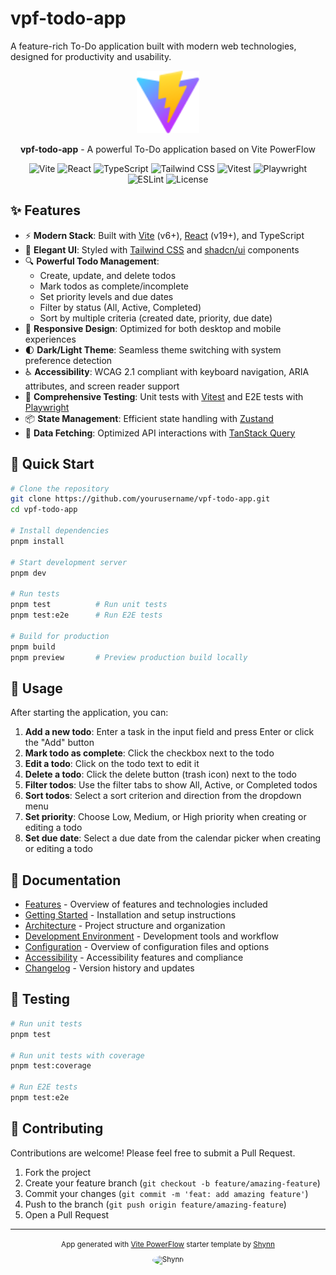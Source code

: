 # vpf-todo-app

A feature-rich To-Do application built with modern web technologies, designed for productivity and usability.

<div align="center">
  <img src="public/vite.svg" alt="Vite Logo" width="100" />
  <br />
  <p>
    <strong>vpf-todo-app</strong> - A powerful To-Do application based on Vite PowerFlow
  </p>
</div>

<div align="center">

![Vite](https://img.shields.io/npm/v/vite?color=646CFF&label=Vite&logo=vite&logoColor=white)
![React](https://img.shields.io/npm/v/react?color=61DAFB&label=React&logo=react&logoColor=white)
![TypeScript](https://img.shields.io/npm/v/typescript?color=3178C6&label=TypeScript&logo=typescript&logoColor=white)
![Tailwind CSS](https://img.shields.io/npm/v/tailwindcss?color=06B6D4&label=Tailwind%20CSS&logo=tailwindcss&logoColor=white)
![Vitest](https://img.shields.io/npm/v/vitest?color=6E9F18&label=Vitest&logo=vitest&logoColor=white)
![Playwright](https://img.shields.io/npm/v/playwright?color=2EAD33&label=Playwright&logo=playwright&logoColor=white)
![ESLint](https://img.shields.io/npm/v/eslint?color=4B32C3&label=ESLint&logo=eslint&logoColor=white)
![License](https://img.shields.io/github/license/shynnobi/vite-powerflow?color=yellow&label=License)

</div>

## ✨ Features

- ⚡️ **Modern Stack**: Built with [Vite](https://vitejs.dev/) (v6+), [React](https://react.dev/) (v19+), and TypeScript
- 🎨 **Elegant UI**: Styled with [Tailwind CSS](https://tailwindcss.com/) and [shadcn/ui](https://ui.shadcn.com/) components
- 🔍 **Powerful Todo Management**:
  - Create, update, and delete todos
  - Mark todos as complete/incomplete
  - Set priority levels and due dates
  - Filter by status (All, Active, Completed)
  - Sort by multiple criteria (created date, priority, due date)
- 📱 **Responsive Design**: Optimized for both desktop and mobile experiences
- 🌓 **Dark/Light Theme**: Seamless theme switching with system preference detection
- ♿ **Accessibility**: WCAG 2.1 compliant with keyboard navigation, ARIA attributes, and screen reader support
- 🧪 **Comprehensive Testing**: Unit tests with [Vitest](https://vitest.dev/) and E2E tests with [Playwright](https://playwright.dev/)
- 📦 **State Management**: Efficient state handling with [Zustand](https://zustand-demo.pmnd.rs/)
- 🚀 **Data Fetching**: Optimized API interactions with [TanStack Query](https://tanstack.com/query)

## 🚀 Quick Start

```bash
# Clone the repository
git clone https://github.com/yourusername/vpf-todo-app.git
cd vpf-todo-app

# Install dependencies
pnpm install

# Start development server
pnpm dev

# Run tests
pnpm test          # Run unit tests
pnpm test:e2e      # Run E2E tests

# Build for production
pnpm build
pnpm preview       # Preview production build locally
```

## 🧩 Usage

After starting the application, you can:

1. **Add a new todo**: Enter a task in the input field and press Enter or click the "Add" button
2. **Mark todo as complete**: Click the checkbox next to the todo
3. **Edit a todo**: Click on the todo text to edit it
4. **Delete a todo**: Click the delete button (trash icon) next to the todo
5. **Filter todos**: Use the filter tabs to show All, Active, or Completed todos
6. **Sort todos**: Select a sort criterion and direction from the dropdown menu
7. **Set priority**: Choose Low, Medium, or High priority when creating or editing a todo
8. **Set due date**: Select a due date from the calendar picker when creating or editing a todo

## 📖 Documentation

- [Features](docs/features.md) - Overview of features and technologies included
- [Getting Started](docs/getting-started.md) - Installation and setup instructions
- [Architecture](docs/architecture.md) - Project structure and organization
- [Development Environment](docs/development.md) - Development tools and workflow
- [Configuration](docs/configuration.md) - Overview of configuration files and options
- [Accessibility](docs/accessibility.md) - Accessibility features and compliance
- [Changelog](CHANGELOG.md) - Version history and updates

## 🧪 Testing

```bash
# Run unit tests
pnpm test

# Run unit tests with coverage
pnpm test:coverage

# Run E2E tests
pnpm test:e2e
```

## 🤝 Contributing

Contributions are welcome! Please feel free to submit a Pull Request.

1. Fork the project
2. Create your feature branch (`git checkout -b feature/amazing-feature`)
3. Commit your changes (`git commit -m 'feat: add amazing feature'`)
4. Push to the branch (`git push origin feature/amazing-feature`)
5. Open a Pull Request

---

<div align="center">
  <p>
    <small>
      App generated with <a href="https://github.com/shynnobi/vite-powerflow">Vite PowerFlow</a> starter template by <a href="https://github.com/shynnobi">Shynn</a>
      <br/>
      <img src="https://github.com/shynnobi.png" alt="Shynn" width="30" style="border-radius: 50%; vertical-align: middle; margin-top: 10px" />
    </small>
  </p>
</div>
